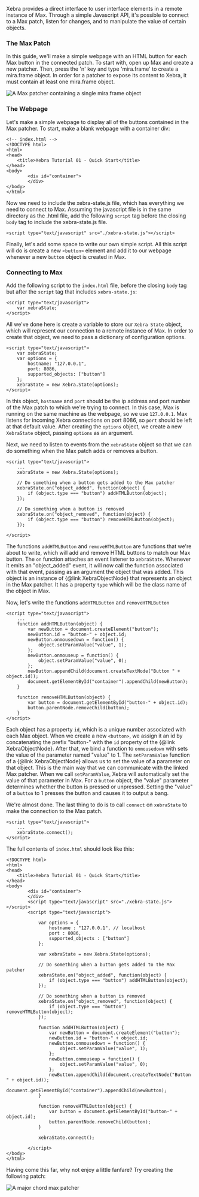 Xebra provides a direct interface to user interface elements in a remote instance of Max. Through a simple Javascript API, it's possible to connect to a Max patch, listen for changes, and to manipulate the value of certain objects.

### The Max Patch

In this guide, we'll make a simple webpage with an HTML button for each Max button in the connected patch. To start with, open up Max and create a new patcher. Then, press the 'n' key and type 'mira.frame' to create a mira.frame object. In order for a patcher to expose its content to Xebra, it must contain at least one mira.frame object.

![A Max patcher containing a single mira.frame object](docs/img/01-patcher.png)

### The Webpage

Let's make a simple webpage to display all of the buttons contained in the Max patcher. To start, make a blank webpage with a container div:

```
<!-- index.html -->
<!DOCTYPE html>
<html>
<head>
	<title>Xebra Tutorial 01 - Quick Start</title>
</head>
<body>
		<div id="container">
		</div>
</body>
</html>
```
Now we need to include the xebra-state.js file, which has everything we need to connect to Max. Assuming the javascript file is in the same directory as the .html file, add the following `script` tag before the closing `body` tag to include the xebra-state.js file.

```
<script type="text/javascript" src="./xebra-state.js"></script>
```
Finally, let's add some space to write our own simple script. All this script will do is create a new `<button>` element and add it to our webpage whenever a new `button` object is created in Max.

### Connecting to Max

Add the following script to the `index.html` file, before the closing `body` tag but after the `script` tag that includes `xebra-state.js`:

```
<script type="text/javascript">
	var xebraState;
</script>
```

All we've done here is create a variable to store our `Xebra State` object, which will represent our connection to a remote instance of Max. In order to create that object, we need to pass a dictionary of configuration options.

```
<script type="text/javascript">
	var xebraState;
	var options = {
		hostname: "127.0.0.1",
		port: 8086,
		supported_objects: ["button"]
	};
	xebraState = new Xebra.State(options);
</script>
```
In this object, `hostname` and `port` should be the ip address and port number of the Max patch to which we're trying to connect. In this case, Max is running on the same machine as the webpage, so we use `127.0.0.1`. Max listens for incoming Xebra connections on port 8086, so `port` should be left at that default value. After creating the `options` object, we create a new `XebraState` object, passing `options` as an argument.

Next, we need to listen to events from the `xebraState` object so that we can do something when the Max patch adds or removes a button.

```
<script type="text/javascript">
	...
	xebraState = new Xebra.State(options);

	// Do something when a button gets added to the Max patcher
	xebraState.on("object_added", function(object) {
		if (object.type === "button") addHTMLButton(object);
	});

	// Do something when a button is removed
	xebraState.on("object_removed", function(object) {
		if (object.type === "button") removeHTMLButton(object);
	});

</script>
```

The functions `addHTMLButton` and `removeHTMLButton` are functions that we're about to write, which will add and remove HTML buttons to match our Max button. The `on` function attaches an event listener to `xebraState`. Whenever it emits an "object_added" event, it will now call the function associated with that event, passing as an argument the object that was added. This object is an instance of {@link XebraObjectNode} that represents an object in the Max patcher. It has a property `type` which will be the class name of the object in Max.

Now, let's write the functions `addHTMLButton` and `removeHTMLButton`

```
<script type="text/javascript">
	...
	function addHTMLButton(object) {
		var newButton = document.createElement("button");
		newButton.id = "button-" + object.id;
		newButton.onmousedown = function() {
			object.setParamValue("value", 1);
		};
		newButton.onmouseup = function() {
			object.setParamValue("value", 0);
		};
		newButton.appendChild(document.createTextNode("Button " + object.id));
		document.getElementById("container").appendChild(newButton);
	}

	function removeHTMLButton(object) {
		var button = document.getElementById("button-" + object.id);
		button.parentNode.removeChild(button);
	}
</script>
```
Each object has a property `id`, which is a unique number associated with each Max object. When we create a new `<button>`, we assign it an id by concatenating the prefix "button-" with the `id` property of the {@link XebraObjectNode}. After that, we bind a function to `onmousedown` with sets the value of the parameter named "value" to 1. The `setParamValue` function of a {@link XebraObjectNode} allows us to set the value of a parameter on that object. This is the main way that we can communicate with the linked Max patcher. When we call `setParamValue`, Xebra will automatically set the value of that parameter in Max. For a `button` object, the "value" parameter determines whether the button is pressed or unpressed. Setting the "value" of a `button` to 1 presses the button and causes it to output a bang.

We're almost done. The last thing to do is to call `connect` on `xebraState` to make the connection to the Max patch.

```
<script type="text/javascript">
	...
	xebraState.connect();
</script>
```

The full contents of `index.html` should look like this:

```
<!DOCTYPE html>
<html>
<head>
	<title>Xebra Tutorial 01 - Quick Start</title>
</head>
<body>
		<div id="container">
		</div>
		<script type="text/javascript" src="./xebra-state.js"></script>
		<script type="text/javascript">

			var options = {
				hostname : "127.0.0.1", // localhost
				port : 8086,
				supported_objects : ["button"]
			};

			var xebraState = new Xebra.State(options);

			// Do something when a button gets added to the Max patcher
			xebraState.on("object_added", function(object) {
				if (object.type === "button") addHTMLButton(object);
			});

			// Do something when a button is removed
			xebraState.on("object_removed", function(object) {
				if (object.type === "button") removeHTMLButton(object);
			});

			function addHTMLButton(object) {
				var newButton = document.createElement("button");
				newButton.id = "button-" + object.id;
				newButton.onmousedown = function() {
					object.setParamValue("value", 1);
				};
				newButton.onmouseup = function() {
					object.setParamValue("value", 0);
				};
				newButton.appendChild(document.createTextNode("Button " + object.id));
				document.getElementById("container").appendChild(newButton);
			}

			function removeHTMLButton(object) {
				var button = document.getElementById("button-" + object.id);
				button.parentNode.removeChild(button);
			}

			xebraState.connect();

		</script>
</body>
</html>
```

Having come this far, why not enjoy a little fanfare? Try creating the following patch:

![A major chord max patcher](docs/img/01-fanfare.png)